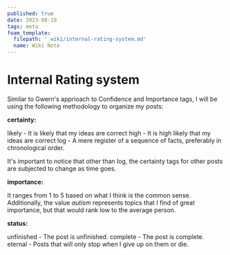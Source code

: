 ```yaml
---
published: true
date: 2023-08-19
tags: meta
foam_template:
  filepath: '_wiki/internal-rating-system.md'
  name: Wiki Note
---
```

# Internal Rating system

Similar to Gwern's apprioach to Confidence and Importance tags, I will be using the following methodology to organize my posts:

**certainty:**

likely - It is likely that my ideas are correct
high -  It is high likely that my ideas are correct
log - A mere register of a sequence of facts, preferably in  chronological order.

It's important to notice that other than log, the certainty tags for other posts are subjected to change as time goes.

**importance:**

It ranges from 1 to 5 based on what I think is the common sense. Additionally, the value *autism* represents topics that I find of great importance, but that would rank low to the average person.

**status:** 

unfinished - The post is unfinished.
complete - The post is complete.
eternal - Posts that will only stop when I give up on them or die.
